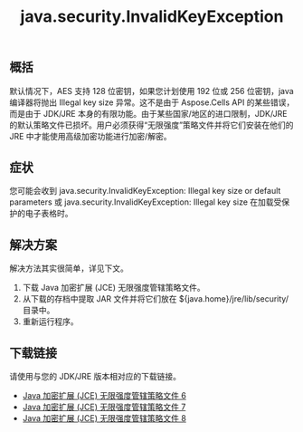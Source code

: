 ﻿---
title: java.security.InvalidKeyException
type: docs
weight: 10
url: /zh/java/java-security-invalidkeyexception/
---
## **概括**
默认情况下，AES 支持 128 位密钥，如果您计划使用 192 位或 256 位密钥，java 编译器将抛出 Illegal key size 异常。这不是由于 Aspose.Cells API 的某些错误，而是由于 JDK/JRE 本身的有限功能。由于某些国家/地区的进口限制，JDK/JRE 的默认策略文件已损坏。用户必须获得“无限强度”策略文件并将它们安装在他们的 JRE 中才能使用高级加密功能进行加密/解密。
## **症状**
您可能会收到 java.security.InvalidKeyException: Illegal key size or default parameters 或 java.security.InvalidKeyException: Illegal key size 在加载受保护的电子表格时。
## **解决方案**
解决方法其实很简单，详见下文。

1. 下载 Java 加密扩展 (JCE) 无限强度管辖策略文件。
1. 从下载的存档中提取 JAR 文件并将它们放在 ${java.home}/jre/lib/security/ 目录中。
1. 重新运行程序。
## **下载链接**
请使用与您的 JDK/JRE 版本相对应的下载链接。

- [Java 加密扩展 (JCE) 无限强度管辖策略文件 6](https://www.oracle.com/java/technologies/jce-6-download.html)
- [Java 加密扩展 (JCE) 无限强度管辖策略文件 7](https://www.oracle.com/java/technologies/jce-7-download.html)
- [Java 加密扩展 (JCE) 无限强度管辖策略文件 8](https://www.oracle.com/java/technologies/javase-jce8-downloads.html)
